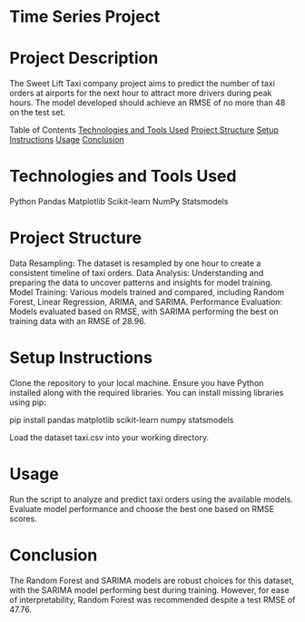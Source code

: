 # Time Series Project
# Project Description
The Sweet Lift Taxi company project aims to predict the number of taxi orders at airports for the next hour to attract more drivers during peak hours. The model developed should achieve an RMSE of no more than 48 on the test set.

Table of Contents
[Technologies and Tools Used](https://github.com/edwin-g667/Data-projects-TripleTen-/blob/main/Time%20Series%20Project/README.md#technologies-and-tools-used)
[Project Structure](#project-structure)
[Setup Instructions](#setup-instructions)
[Usage](#usage)
[Conclusion](#conclusion)

# Technologies and Tools Used
Python
Pandas
Matplotlib
Scikit-learn
NumPy
Statsmodels

# Project Structure
Data Resampling: The dataset is resampled by one hour to create a consistent timeline of taxi orders.
Data Analysis: Understanding and preparing the data to uncover patterns and insights for model training.
Model Training: Various models trained and compared, including Random Forest, Linear Regression, ARIMA, and SARIMA.
Performance Evaluation: Models evaluated based on RMSE, with SARIMA performing the best on training data with an RMSE of 28.96.

# Setup Instructions
Clone the repository to your local machine.
Ensure you have Python installed along with the required libraries. You can install missing libraries using pip:

   
   pip install pandas matplotlib scikit-learn numpy statsmodels
   

Load the dataset taxi.csv into your working directory.

# Usage
Run the script to analyze and predict taxi orders using the available models.
Evaluate model performance and choose the best one based on RMSE scores.

# Conclusion
The Random Forest and SARIMA models are robust choices for this dataset, with the SARIMA model performing best during training. However, for ease of interpretability, Random Forest was recommended despite a test RMSE of 47.76.
